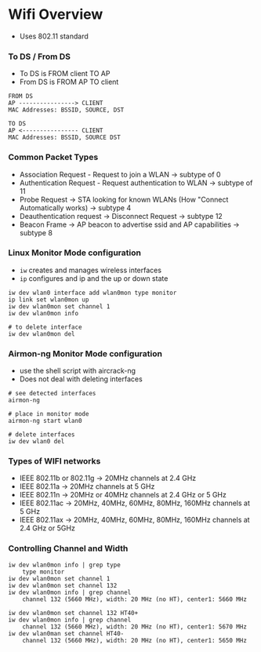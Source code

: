 # Wifi Overview

* Uses 802.11 standard&#x20;

### To DS / From DS

* To DS is FROM client TO AP
* From DS is FROM AP TO client

```
FROM DS 
AP ----------------> CLIENT
MAC Addresses: BSSID, SOURCE, DST

TO DS
AP <---------------- CLIENT
MAC Addresses: BSSID, SOURCE DST
```

### Common Packet Types&#x20;

* Association Request - Request to join a WLAN -> subtype of 0
* Authentication Request - Request authentication to WLAN -> subtype of 11&#x20;
* Probe Request -> STA looking for known WLANs (How "Connect Automatically works) -> subtype 4&#x20;
* Deauthentication request -> Disconnect Request -> subtype 12&#x20;
* Beacon Frame ->  AP beacon to advertise ssid and AP capabilities -> subtype 8

### Linux Monitor Mode configuration&#x20;

* `iw` creates and manages wireless interfaces&#x20;
* `ip` configures and ip and the up or down state&#x20;

```
iw dev wlan0 interface add wlan0mon type monitor 
ip link set wlan0mon up 
iw dev wlan0mon set channel 1 
iw dev wlan0mon info

# to delete interface 
iw dev wlan0mon del
```

### Airmon-ng Monitor Mode configuration&#x20;

* use the shell script with aircrack-ng&#x20;
* Does not deal with deleting interfaces

```
# see detected interfaces
airmon-ng

# place in monitor mode 
airmon-ng start wlan0 

# delete interfaces
iw dev wlan0 del
```

### Types of WIFI networks&#x20;

* IEEE 802.11b or 802.11g -> 20MHz channels at 2.4 GHz
* IEEE 802.11a -> 20MHz channels at 5 GHz
* IEEE 802.11n -> 20MHz or 40MHz channels at 2.4 GHz or 5 GHz
* IEEE 802.11ac -> 20MHz, 40MHz, 60MHz, 80MHz, 160MHz channels at 5 GHz
* IEEE 802.11ax -> 20MHz, 40MHz, 60MHz, 80MHz, 160MHz channels at 2.4 GHz or 5GHz

### Controlling Channel and Width

```
iw dev wlan0mon info | grep type
    type monitor
iw dev wlan0mon set channel 1 
iw dev wlan0mon set channel 132
iw dev wlan0mon info | grep channel
    channel 132 (5660 MHz), width: 20 MHz (no HT), center1: 5660 MHz
    
iw dev wlan0mon set channel 132 HT40+
iw dev wlan0mon info | grep channel 
    channel 132 (5660 MHz), width: 20 MHz (no HT), center1: 5670 MHz
iw dev wlan0man set channel HT40-
    channel 132 (5660 MHz), width: 20 MHz (no HT), center1: 5650 MHz
```
